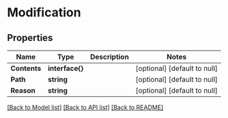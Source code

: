 # Modification

## Properties
Name | Type | Description | Notes
------------ | ------------- | ------------- | -------------
**Contents** | **interface{}** |  | [optional] [default to null]
**Path** | **string** |  | [optional] [default to null]
**Reason** | **string** |  | [optional] [default to null]

[[Back to Model list]](../README.md#documentation-for-models) [[Back to API list]](../README.md#documentation-for-api-endpoints) [[Back to README]](../README.md)


